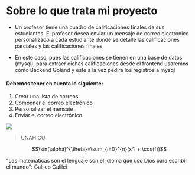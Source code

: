 # Sobre lo que trata mi proyecto

- Un profesor tiene una cuadro de calificaciones finales de sus estudiantes. El profesor desea enviar un mensaje de correo electronico personalizado a cada estudiante donde se detalle las calificaciones parciales y las calificaciones finales.


- En este caso, pues las calificaciones se tienen en una base de datos (mysql), para extraer dichas calificaciones desde el frontend usaremos como Backend Goland y este a la vez pedira los registros a mysql

#### Debemos tener en cuenta lo siguiente:

1. Crear una lista de correos
2. Componer el correo electrónico
3. Personalizar el mensaje
4. Enviar el correo electrónico

![](https://wallpaperaccess.com/full/1262277.jpg)

> UNAH CU

                    
$$\sin(\alpha)^{\theta}=\sum_{i=0}^{n}(x^i + \cos(f))$$
                


"Las matemáticas son el lenguaje son el idioma que uso Dios para escribir el mundo": Galileo Galilei
